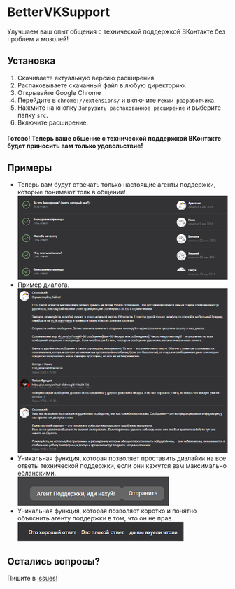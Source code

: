 # BetterVKSupport
Улучшаем ваш опыт общения с технической поддержкой ВКонтакте без проблем и мозолей!

## Установка
1. Скачиваете актуальную версию расширения.
2. Распаковываете скачанный файл в любую директорию.
3. Открывайте Google Chrome
4. Перейдите в `chrome://extensions/` и включите `Режим разработчика`
5. Нажмите на кнопку `Загрузить распакованное расширение` и выберите папку `src`.
6. Включите расширение.

#### Готово! Теперь ваше общение с технической поддержкой ВКонтакте будет приносить вам только удовольствие!

## Примеры
* Теперь вам будут отвечать только настоящие агенты поддержки, которые понимают толк в общении!<br>
![Диалоги](./images/screen1.jpg)
* Пример диалога.<br>
![Пример общения](./images/screen2.png)
* Уникальная функция, которая позволяет проставить дизлайки на все ответы технической поддержки, если они кажутся вам максимально ебланскими.<br>
![Уникальная функция](./images/screen3.png)
* Уникальная функция, которая позволяет коротко и понятно объяснить агенту поддержки в том, что он не прав.<br>
![Уникальная функция](./images/screen4.png)

## Остались вопросы?
Пишите в [issues!](https://github.com/tailsjs/BetterVKSupport/issues)
